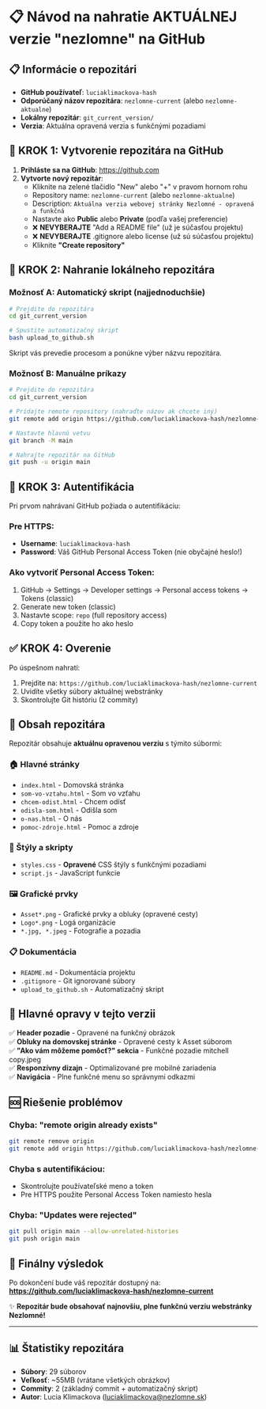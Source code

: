 # 📋 Návod na nahratie AKTUÁLNEJ verzie "nezlomne" na GitHub

## 📋 Informácie o repozitári
- **GitHub používateľ**: `luciaklimackova-hash`
- **Odporúčaný názov repozitára**: `nezlomne-current` (alebo `nezlomne-aktualne`)
- **Lokálny repozitár**: `git_current_version/`
- **Verzia**: Aktuálna opravená verzia s funkčnými pozadiami

## 🔧 KROK 1: Vytvorenie repozitára na GitHub

1. **Prihláste sa na GitHub**: https://github.com
2. **Vytvorte nový repozitár**:
   - Kliknite na zelené tlačidlo "New" alebo "+" v pravom hornom rohu
   - Repository name: `nezlomne-current` (alebo `nezlomne-aktualne`)
   - Description: `Aktuálna verzia webovej stránky Nezlomné - opravená a funkčná`
   - Nastavte ako **Public** alebo **Private** (podľa vašej preferencie)
   - ❌ **NEVYBERAJTE** "Add a README file" (už je súčasťou projektu)
   - ❌ **NEVYBERAJTE** .gitignore alebo license (už sú súčasťou projektu)
   - Kliknite **"Create repository"**

## 🚀 KROK 2: Nahranie lokálneho repozitára

### Možnosť A: Automatický skript (najjednoduchšie)

```bash
# Prejdite do repozitára
cd git_current_version

# Spustite automatizačný skript
bash upload_to_github.sh
```

Skript vás prevedie procesom a ponúkne výber názvu repozitára.

### Možnosť B: Manuálne príkazy

```bash
# Prejdite do repozitára  
cd git_current_version

# Pridajte remote repository (nahraďte názov ak chcete iný)
git remote add origin https://github.com/luciaklimackova-hash/nezlomne-current.git

# Nastavte hlavnú vetvu
git branch -M main

# Nahrajte repozitár na GitHub
git push -u origin main
```

## 🔑 KROK 3: Autentifikácia

Pri prvom nahrávaní GitHub požiada o autentifikáciu:

### Pre HTTPS:
- **Username**: `luciaklimackova-hash`
- **Password**: Váš GitHub Personal Access Token (nie obyčajné heslo!)

### Ako vytvoriť Personal Access Token:
1. GitHub → Settings → Developer settings → Personal access tokens → Tokens (classic)
2. Generate new token (classic)  
3. Nastavte scope: `repo` (full repository access)
4. Copy token a použite ho ako heslo

## ✅ KROK 4: Overenie

Po úspešnom nahratí:
1. Prejdite na: `https://github.com/luciaklimackova-hash/nezlomne-current`
2. Uvidíte všetky súbory aktuálnej webstránky
3. Skontrolujte Git históriu (2 commity)

## 📁 Obsah repozitára

Repozitár obsahuje **aktuálnu opravenou verziu** s týmito súbormi:

### 🏠 Hlavné stránky
- `index.html` - Domovská stránka
- `som-vo-vztahu.html` - Som vo vzťahu  
- `chcem-odist.html` - Chcem odísť
- `odisla-som.html` - Odišla som
- `o-nas.html` - O nás
- `pomoc-zdroje.html` - Pomoc a zdroje

### 🎨 Štýly a skripty
- `styles.css` - **Opravené** CSS štýly s funkčnými pozadiami
- `script.js` - JavaScript funkcie

### 🖼️ Grafické prvky
- `Asset*.png` - Grafické prvky a obluky (opravené cesty)
- `Logo*.png` - Logá organizácie
- `*.jpg, *.jpeg` - Fotografie a pozadia

### 📋 Dokumentácia
- `README.md` - Dokumentácia projektu
- `.gitignore` - Git ignorované súbory
- `upload_to_github.sh` - Automatizačný skript

## 🎯 Hlavné opravy v tejto verzii

✅ **Header pozadie** - Opravené na funkčný obrázok  
✅ **Obluky na domovskej stránke** - Opravené cesty k Asset súborom  
✅ **"Ako vám môžeme pomôcť?" sekcia** - Funkčné pozadie mitchell copy.jpeg  
✅ **Responzívny dizajn** - Optimalizované pre mobilné zariadenia  
✅ **Navigácia** - Plne funkčné menu so správnymi odkazmi  

## 🆘 Riešenie problémov

### Chyba: "remote origin already exists"
```bash
git remote remove origin
git remote add origin https://github.com/luciaklimackova-hash/nezlomne-current.git
```

### Chyba s autentifikáciou:
- Skontrolujte používateľské meno a token
- Pre HTTPS použite Personal Access Token namiesto hesla

### Chyba: "Updates were rejected"
```bash
git pull origin main --allow-unrelated-histories
git push origin main
```

## 🎯 Finálny výsledok

Po dokončení bude váš repozitár dostupný na:
**https://github.com/luciaklimackova-hash/nezlomne-current**

✨ **Repozitár bude obsahovať najnovšiu, plne funkčnú verziu webstránky Nezlomné!**

---

## 📊 Štatistiky repozitára
- **Súbory**: 29 súborov
- **Veľkosť**: ~55MB (vrátane všetkých obrázkov)
- **Commity**: 2 (základný commit + automatizačný skript)
- **Autor**: Lucia Klimackova (luciaklimackova@nezlomne.sk)
